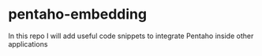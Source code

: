 # pentaho-embedding
In this repo I will add useful code snippets to integrate Pentaho inside other applications
